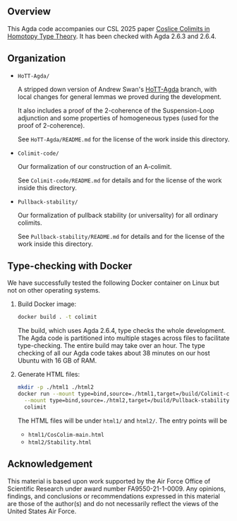 ## Overview

  This Agda code accompanies our CSL 2025 paper [Coslice Colimits in Homotopy Type Theory](https://doi.org/10.4230/LIPIcs.CSL.2025.46).
  It has been checked with Agda 2.6.3 and 2.6.4.

## Organization

- `HoTT-Agda/`

  A stripped down version of Andrew Swan's [HoTT-Agda](https://github.com/awswan/HoTT-Agda/tree/agda-2.6.1-compatible) branch,
  with local changes for general lemmas we proved during the development.

  It also includes a proof of the 2-coherence of the Suspension-Loop adjunction and some properties of homogeneous types
  (used for the proof of 2-coherence).

  See `HoTT-Agda/README.md` for the license of the work inside this directory.

- `Colimit-code/`

  Our formalization of our construction of an A-colimit.

  See `Colimit-code/README.md` for details and for the
  license of the work inside this directory.

- `Pullback-stability/`

  Our formalization of pullback stability (or universality)
  for all ordinary colimits.

  See `Pullback-stability/README.md`
  for details and for the license of the work inside this
  directory.

## Type-checking with Docker

We have successfully tested the following Docker container on Linux but not on other operating systems.

1. Build Docker image:

   ```bash
   docker build . -t colimit
   ```

   The build, which uses Agda 2.6.4, type checks the whole development. The Agda code
   is partitioned into multiple stages across files to facilitate type-checking. The
   entire build may take over an hour. The type checking of all our Agda code takes
   about 38 minutes on our host Ubuntu with 16 GB of RAM.

2. Generate HTML files:

   ```bash
   mkdir -p ./html1 ./html2
   docker run --mount type=bind,source=./html1,target=/build/Colimit-code/html \
     --mount type=bind,source=./html2,target=/build/Pullback-stability/html \
     colimit
   ```

   The HTML files will be under `html1/` and `html2/`.
   The entry points will be
   - `html1/CosColim-main.html`
   - `html2/Stability.html`

## Acknowledgement

  This material is based upon work supported by the Air Force Office of Scientific Research under award number FA9550-21-1-0009.
  Any opinions, findings, and conclusions or recommendations expressed in this material are those of the author(s) and do not
  necessarily reflect the views of the United States Air Force.
  